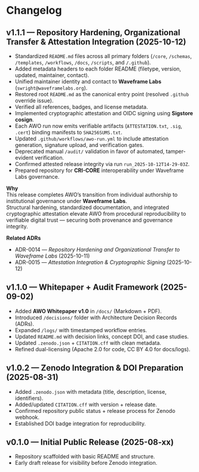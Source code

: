 # Changelog

## v1.1.1 — Repository Hardening, Organizational Transfer & Attestation Integration (2025-10-12)
- Standardized `README.md` files across all primary folders (`/core`, `/schemas`, `/templates`, `/workflows`, `/docs`, `/scripts`, and `/.github`).  
- Added metadata headers to each folder README (filetype, version, updated, maintainer, contact).  
- Unified maintainer identity and contact to **Waveframe Labs** (`swright@waveframelabs.org`).  
- Restored root `README.md` as the canonical entry point (resolved `.github` override issue).  
- Verified all references, badges, and license metadata.  
- Implemented cryptographic attestation and OIDC signing using **Sigstore cosign**.  
- Each AWO run now emits verifiable artifacts (`ATTESTATION.txt`, `.sig`, `.cert`) binding manifests to `SHA256SUMS.txt`.  
- Updated `.github/workflows/awo-run.yml` to include attestation generation, signature upload, and verification gates.  
- Deprecated manual `/audit/` validation in favor of automated, tamper-evident verification.  
- Confirmed attested release integrity via run `run_2025-10-12T14-29-03Z`.  
- Prepared repository for **CRI-CORE** interoperability under Waveframe Labs governance.

**Why**  
This release completes AWO’s transition from individual authorship to institutional governance under **Waveframe Labs**.  
Structural hardening, standardized documentation, and integrated cryptographic attestation elevate AWO from procedural reproducibility to verifiable digital trust — securing both provenance and governance integrity.

**Related ADRs**  
- ADR-0014 — *Repository Hardening and Organizational Transfer to Waveframe Labs* (2025-10-11)  
- ADR-0015 — *Attestation Integration & Cryptographic Signing* (2025-10-12)

## v1.1.0 — Whitepaper + Audit Framework (2025-09-02)
- Added **AWO Whitepaper v1.0** in `/docs/` (Markdown + PDF).
- Introduced `/decisions/` folder with Architecture Decision Records (ADRs).
- Expanded `/logs/` with timestamped workflow entries.
- Updated `README.md` with decision links, concept DOI, and case studies.
- Updated `.zenodo.json` + `CITATION.cff` with clean metadata.
- Refined dual-licensing (Apache 2.0 for code, CC BY 4.0 for docs/logs).

## v1.0.2 — Zenodo Integration & DOI Preparation (2025-08-31)
- Added `.zenodo.json` with metadata (title, description, license, identifiers).
- Added/updated `CITATION.cff` with version + release date.
- Confirmed repository public status + release process for Zenodo webhook.
- Established DOI badge integration for reproducibility.

## v0.1.0 — Initial Public Release (2025-08-xx)
- Repository scaffolded with basic README and structure.
- Early draft release for visibility before Zenodo integration.
